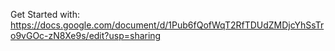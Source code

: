 Get Started with:
https://docs.google.com/document/d/1Pub6fQofWqT2RfTDUdZMDjcYhSsTro9vGOc-zN8Xe9s/edit?usp=sharing
